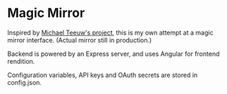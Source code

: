 Magic Mirror
===

Inspired by [Michael Teeuw's project](https://github.com/MichMich/MagicMirror), this is my own attempt at a magic mirror interface. (Actual mirror still in production.)

Backend is powered by an Express server, and uses Angular for frontend rendition.

Configuration variables, API keys and OAuth secrets are stored in config.json.
